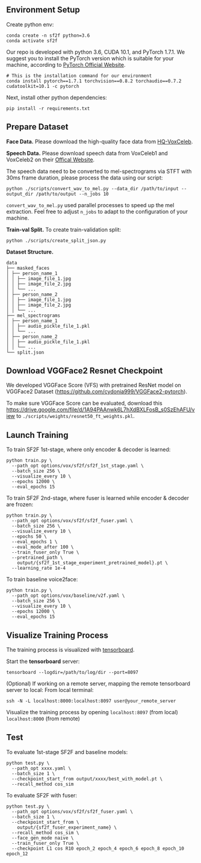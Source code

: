 ## Environment Setup
Create python env:
```
conda create -n sf2f python=3.6
conda activate sf2f
```
Our repo is developed with python 3.6, CUDA 10.1, and PyTorch 1.7.1. We suggest you to install the PyTorch version which is suitable for your machine, according to [PyTorch Official Website](https://pytorch.org/).
```
# This is the installation command for our environment
conda install pytorch==1.7.1 torchvision==0.8.2 torchaudio==0.7.2 cudatoolkit=10.1 -c pytorch

```

Next, install other python dependencies:
```
pip install -r requirements.txt
```

## Prepare Dataset

**Face Data.** Please download the high-quality face data from [HQ-VoxCeleb](https://github.com/BAI-Yeqi/HQ-VoxCeleb).

**Speech Data.** Please download speech data from VoxCeleb1 and VoxCeleb2 on their [Offical Website](https://www.robots.ox.ac.uk/~vgg/data/voxceleb/).

The speech data need to be converted to mel-spectrograms via STFT with 30ms frame duration, please process the data using our script:
```
python ./scripts/convert_wav_to_mel.py --data_dir /path/to/input --output_dir /path/to/output --n_jobs 10
```
`convert_wav_to_mel.py` used parallel processes to speed up the mel extraction. Feel free to adjust `n_jobs` to adapt to the configuration of your machine. 

**Train-val Split.** To create train-validation split:
```
python ./scripts/create_split_json.py
```

**Dataset Structure.** 
```
data
├── masked_faces
│ ├── person_name_1
│ │ ├── image_file_1.jpg
│ │ ├── image_file_2.jpg
│ │ └── ...
│ ├── person_name_2
│ │ ├── image_file_1.jpg
│ │ ├── image_file_2.jpg
│ │ └── ...
├── mel_spectrograms
│ ├── person_name_1
│ │ ├── audio_pickle_file_1.pkl
│ │ └── ...
│ ├── person_name_2
│ │ ├── audio_pickle_file_1.pkl
│ │ └── ...
└── split.json
```

## Download VGGFace2 Resnet Checkpoint
We developed VGGFace Score (VFS) with pretrained ResNet model on VGGFace2 Dataset (https://github.com/cydonia999/VGGFace2-pytorch).

To make sure VGGFace Score can be evaluated, download this https://drive.google.com/file/d/1A94PAAnwk6L7hXdBXLFosB_s0SzEhAFU/view to ```./scripts/weights/resnet50_ft_weights.pkl```.



## Launch Training

To train SF2F 1st-stage, where only encoder & decoder is learned:
```
python train.py \
  --path_opt options/vox/sf2f/sf2f_1st_stage.yaml \
  --batch_size 256 \
  --visualize_every 10 \
  --epochs 12000 \
  --eval_epochs 15
```

To train SF2F 2nd-stage, where fuser is learned while encoder & decoder are frozen:
```
python train.py \
  --path_opt options/vox/sf2f/sf2f_fuser.yaml \
  --batch_size 256 \
  --visualize_every 10 \
  --epochs 50 \
  --eval_epochs 1 \
  --eval_mode_after 100 \
  --train_fuser_only True \
  --pretrained_path \
    output/{sf2f_1st_stage_experiment_pretrained_model}.pt \
  --learning_rate 1e-4
```

To train baseline voice2face:
```
python train.py \
  --path_opt options/vox/baseline/v2f.yaml \
  --batch_size 256 \
  --visualize_every 10 \
  --epochs 12000 \
  --eval_epochs 15
```

## Visualize Training Process

The training process is visualized with [tensorboard](https://github.com/yunjey/pytorch-tutorial/blob/master/tutorials/04-utils/tensorboard).

Start the **tensorboard** server:
```
tensorboard --logdir=/path/to/log/dir --port=8097
```
(Optional) If working on a remote server, mapping the remote tensorboard server to local:
From local terminal:
```
ssh -N -L localhost:8000:localhost:8097 user@your_remote_server
```
Visualize the training process by opening `localhost:8097` (from local)  `localhost:8000` (from remote)


## Test
To evaluate 1st-stage SF2F and baseline models:
```
python test.py \
  --path_opt xxxx.yaml \
  --batch_size 1 \
  --checkpoint_start_from output/xxxx/best_with_model.pt \
  --recall_method cos_sim
```

To evaluate SF2F with fuser:
```
python test.py \
  --path_opt options/vox/sf2f/sf2f_fuser.yaml \
  --batch_size 1 \
  --checkpoint_start_from \
    output/{sf2f_fuser_experiment_name} \
  --recall_method cos_sim \
  --face_gen_mode naive \
  --train_fuser_only True \
  --checkpoint L1 cos R10 epoch_2 epoch_4 epoch_6 epoch_8 epoch_10 epoch_12
```
